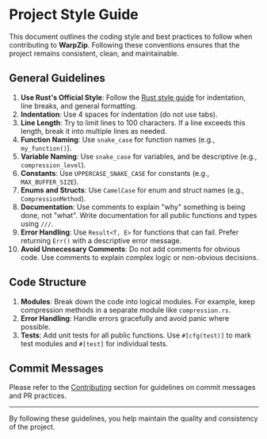 # Project Style Guide

This document outlines the coding style and best practices to follow when contributing to **WarpZip**. Following these conventions ensures that the project remains consistent, clean, and maintainable.

## General Guidelines

1. **Use Rust's Official Style**: Follow the [Rust style guide](https://doc.rust-lang.org/stable/style/) for indentation, line breaks, and general formatting.
2. **Indentation**: Use 4 spaces for indentation (do not use tabs).
3. **Line Length**: Try to limit lines to 100 characters. If a line exceeds this length, break it into multiple lines as needed.
4. **Function Naming**: Use `snake_case` for function names (e.g., `my_function()`).
5. **Variable Naming**: Use `snake_case` for variables, and be descriptive (e.g., `compression_level`).
6. **Constants**: Use `UPPERCASE_SNAKE_CASE` for constants (e.g., `MAX_BUFFER_SIZE`).
7. **Enums and Structs**: Use `CamelCase` for enum and struct names (e.g., `CompressionMethod`).
8. **Documentation**: Use comments to explain "why" something is being done, not "what". Write documentation for all public functions and types using `///`.
9. **Error Handling**: Use `Result<T, E>` for functions that can fail. Prefer returning `Err()` with a descriptive error message.
10. **Avoid Unnecessary Comments**: Do not add comments for obvious code. Use comments to explain complex logic or non-obvious decisions.

## Code Structure

1. **Modules**: Break down the code into logical modules. For example, keep compression methods in a separate module like `compression.rs`.
2. **Error Handling**: Handle errors gracefully and avoid panic where possible.
3. **Tests**: Add unit tests for all public functions. Use `#[cfg(test)]` to mark test modules and `#[test]` for individual tests.

## Commit Messages

Please refer to the [Contributing](README.md#contributing) section for guidelines on commit messages and PR practices.

---

By following these guidelines, you help maintain the quality and consistency of the project.
